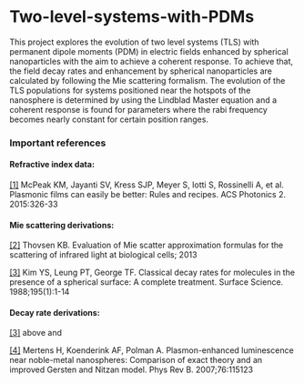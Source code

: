 # Two-level-systems-with-PDMs

This project explores the evolution of two level systems (TLS) with permanent dipole moments (PDM) in electric fields enhanced by spherical nanoparticles with the aim to achieve a coherent response. To achieve that, the field decay rates and enhancement by spherical nanoparticles are calculated by following the Mie scattering formalism. The evolution of the TLS populations for systems positioned near the hotspots of the nanosphere is determined by using the Lindblad Master equation and a coherent response is found for parameters where the rabi frequency becomes nearly constant for certain position ranges. 

### Important references
#### Refractive index data:

[[1]](https://pubs.acs.org/doi/10.1021/ph5004237) McPeak KM, Jayanti SV, Kress SJP, Meyer S, Iotti S, Rossinelli A, et al. Plasmonic films can easily be better: Rules and recipes. ACS Photonics 2. 2015:326-33

#### Mie scattering derivations:

[[2]](https://api.semanticscholar.org/CorpusID:124119456) Thovsen KB. Evaluation of Mie scatter approximation formulas for the scattering of infrared light at biological cells; 2013

[[3]](https://www.sciencedirect.com/science/article/pii/0039602888907765) Kim YS, Leung PT, George TF. Classical decay rates for molecules in the presence of a spherical surface: A complete treatment. Surface Science. 1988;195(1):1-14

#### Decay rate derivations:

[[3]](https://www.sciencedirect.com/science/article/pii/0039602888907765) above and

[[4]](https://link.aps.org/doi/10.1103/PhysRevB.76.115123) Mertens H, Koenderink AF, Polman A. Plasmon-enhanced luminescence near noble-metal nanospheres: Comparison of exact theory and an improved Gersten and Nitzan model. Phys Rev B. 2007;76:115123
